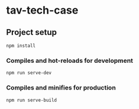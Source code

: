 # tav-tech-case

## Project setup
```
npm install
```

### Compiles and hot-reloads for development
```
npm run serve-dev
```

### Compiles and minifies for production
```
npm run serve-build
```
